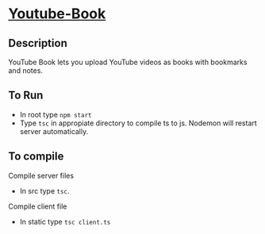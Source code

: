 # [Youtube-Book](https://cryptic-basin-95763.herokuapp.com/)

## Description
YouTube Book lets you upload YouTube videos as books with bookmarks and notes.

## To Run
* In root type `npm start`
* Type `tsc` in appropiate directory to compile ts to js. Nodemon will restart server automatically.

## To compile
Compile server files
* In src type `tsc`.

Compile client file
* In static type `tsc client.ts`
